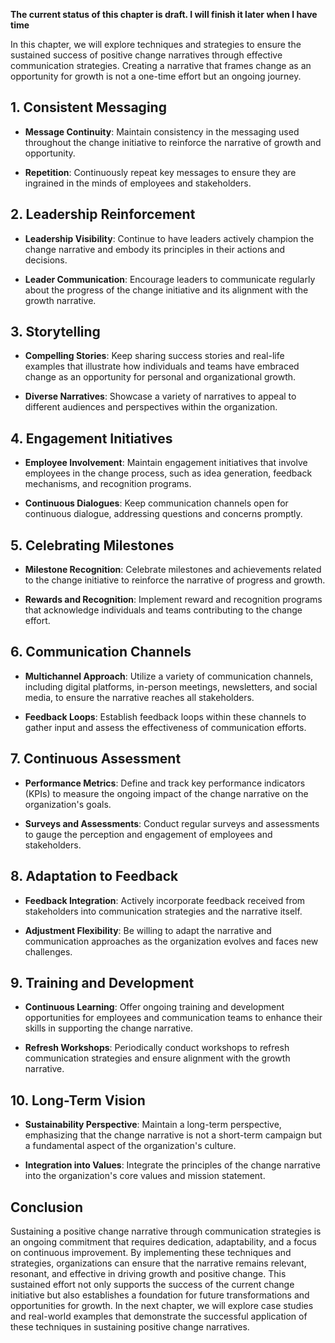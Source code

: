 **The current status of this chapter is draft. I will finish it later when I have time**

In this chapter, we will explore techniques and strategies to ensure the sustained success of positive change narratives through effective communication strategies. Creating a narrative that frames change as an opportunity for growth is not a one-time effort but an ongoing journey.

**1. Consistent Messaging**
---------------------------

* **Message Continuity**: Maintain consistency in the messaging used throughout the change initiative to reinforce the narrative of growth and opportunity.

* **Repetition**: Continuously repeat key messages to ensure they are ingrained in the minds of employees and stakeholders.

**2. Leadership Reinforcement**
-------------------------------

* **Leadership Visibility**: Continue to have leaders actively champion the change narrative and embody its principles in their actions and decisions.

* **Leader Communication**: Encourage leaders to communicate regularly about the progress of the change initiative and its alignment with the growth narrative.

**3. Storytelling**
-------------------

* **Compelling Stories**: Keep sharing success stories and real-life examples that illustrate how individuals and teams have embraced change as an opportunity for personal and organizational growth.

* **Diverse Narratives**: Showcase a variety of narratives to appeal to different audiences and perspectives within the organization.

**4. Engagement Initiatives**
-----------------------------

* **Employee Involvement**: Maintain engagement initiatives that involve employees in the change process, such as idea generation, feedback mechanisms, and recognition programs.

* **Continuous Dialogues**: Keep communication channels open for continuous dialogue, addressing questions and concerns promptly.

**5. Celebrating Milestones**
-----------------------------

* **Milestone Recognition**: Celebrate milestones and achievements related to the change initiative to reinforce the narrative of progress and growth.

* **Rewards and Recognition**: Implement reward and recognition programs that acknowledge individuals and teams contributing to the change effort.

**6. Communication Channels**
-----------------------------

* **Multichannel Approach**: Utilize a variety of communication channels, including digital platforms, in-person meetings, newsletters, and social media, to ensure the narrative reaches all stakeholders.

* **Feedback Loops**: Establish feedback loops within these channels to gather input and assess the effectiveness of communication efforts.

**7. Continuous Assessment**
----------------------------

* **Performance Metrics**: Define and track key performance indicators (KPIs) to measure the ongoing impact of the change narrative on the organization's goals.

* **Surveys and Assessments**: Conduct regular surveys and assessments to gauge the perception and engagement of employees and stakeholders.

**8. Adaptation to Feedback**
-----------------------------

* **Feedback Integration**: Actively incorporate feedback received from stakeholders into communication strategies and the narrative itself.

* **Adjustment Flexibility**: Be willing to adapt the narrative and communication approaches as the organization evolves and faces new challenges.

**9. Training and Development**
-------------------------------

* **Continuous Learning**: Offer ongoing training and development opportunities for employees and communication teams to enhance their skills in supporting the change narrative.

* **Refresh Workshops**: Periodically conduct workshops to refresh communication strategies and ensure alignment with the growth narrative.

**10. Long-Term Vision**
------------------------

* **Sustainability Perspective**: Maintain a long-term perspective, emphasizing that the change narrative is not a short-term campaign but a fundamental aspect of the organization's culture.

* **Integration into Values**: Integrate the principles of the change narrative into the organization's core values and mission statement.

**Conclusion**
--------------

Sustaining a positive change narrative through communication strategies is an ongoing commitment that requires dedication, adaptability, and a focus on continuous improvement. By implementing these techniques and strategies, organizations can ensure that the narrative remains relevant, resonant, and effective in driving growth and positive change. This sustained effort not only supports the success of the current change initiative but also establishes a foundation for future transformations and opportunities for growth. In the next chapter, we will explore case studies and real-world examples that demonstrate the successful application of these techniques in sustaining positive change narratives.
